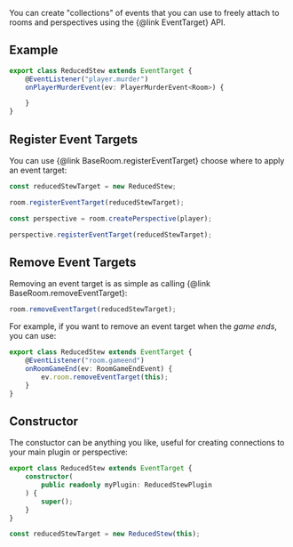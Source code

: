 You can create "collections" of events that you can use to freely attach to rooms and perspectives using the {@link EventTarget} API.

## Example
```ts
export class ReducedStew extends EventTarget {
    @EventListener("player.murder")
    onPlayerMurderEvent(ev: PlayerMurderEvent<Room>) {

    }
}
```

## Register Event Targets
You can use {@link BaseRoom.registerEventTarget} choose where to apply an event target:
```ts
const reducedStewTarget = new ReducedStew;

room.registerEventTarget(reducedStewTarget);
```

```ts
const perspective = room.createPerspective(player);

perspective.registerEventTarget(reducedStewTarget);
```

## Remove Event Targets
Removing an event target is as simple as calling {@link BaseRoom.removeEventTarget}:
```ts
room.removeEventTarget(reducedStewTarget);
```

For example, if you want to remove an event target when the _game ends_, you can use:
```ts
export class ReducedStew extends EventTarget {
    @EventListener("room.gameend")
    onRoomGameEnd(ev: RoomGameEndEvent) {
        ev.room.removeEventTarget(this);
    }
}
```

## Constructor
The constuctor can be anything you like, useful for creating connections to your main plugin or perspective:
```ts
export class ReducedStew extends EventTarget {
    constructor(
        public readonly myPlugin: ReducedStewPlugin
    ) {
        super();
    }
}
```

```ts
const reducedStewTarget = new ReducedStew(this);
```
